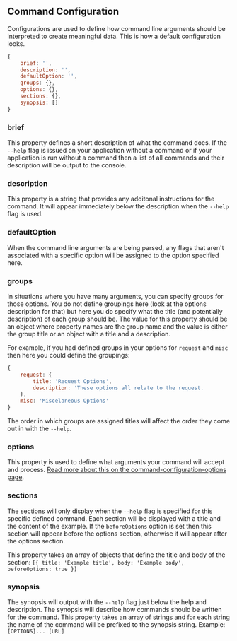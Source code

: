 ## Command Configuration

Configurations are used to define how command line arguments should be interpreted to create meaningful data. This is how a default configuration looks.

```js
{
    brief: '',
    description: '',
    defaultOption: '',
    groups: {},
    options: {},
    sections: {},
    synopsis: []
}
```

### brief

This property defines a short description of what the command does. If the `--help` flag is issued on your application without a command or if your application is run without a command then a list of all commands and their description will be output to the console.

### description

This property is a string that provides any additonal instructions for the command. It will appear immediately below the description when the `--help` flag is used.

### defaultOption

When the command line arguments are being parsed, any flags that aren't associated with a specific option will be assigned to the option specified here.

### groups

In situations where you have many arguments, you can specify groups for those options. You do not define groupings here (look at the options description for that) but here you do specify what the title (and potentially description) of each group should be. The value for this property should be an object where property names are the group name and the value is either the group title or an object with a title and a description.

For example, if you had defined groups in your options for `request` and `misc` then here you could define the groupings:

```js
{
    request: {
        title: 'Request Options',
        description: 'These options all relate to the request.
    },
    misc: 'Miscelaneous Options'
}
```

The order in which groups are assigned titles will affect the order they come out in with the `--help`.

### options

This property is used to define what arguments your command will accept and process. [Read more about this on the command-configuration-options page](command-config-options.md).

### sections

The sections will only display when the `--help` flag is specified for this specific defined command. Each section will be displayed with a title and the content of the example. If the `beforeOptions` option is set then this section will appear before the options section, otherwise it will appear after the options section.

This property takes an array of objects that define the title and body of the section: `[{ title: 'Example title', body: 'Example body', beforeOptions: true }]`

### synopsis

The synopsis will output with the `--help` flag just below the help and description. The synopsis will describe how commands should be written for the command. This property takes an array of strings and for each string the name of the command will be prefixed to the synopsis string. Example: `[OPTIONS]... [URL]`